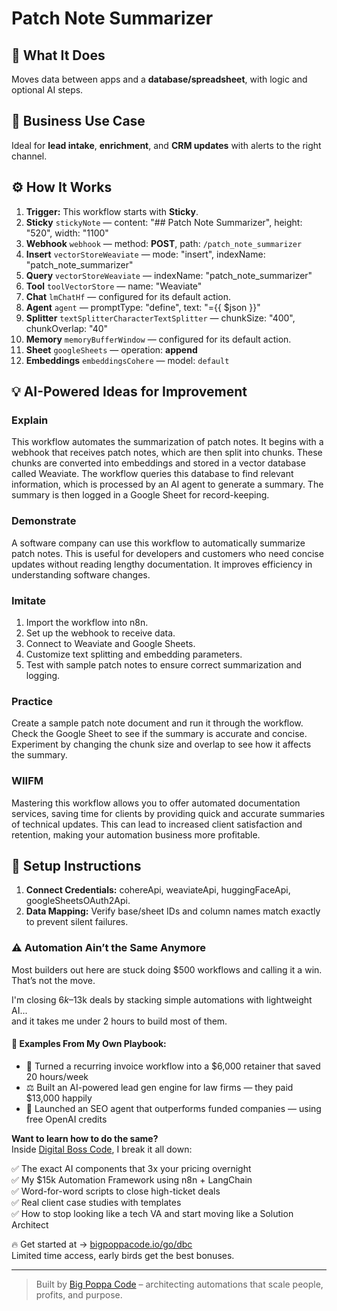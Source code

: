 # Patch Note Summarizer
  ## 🚀 What It Does
  Moves data between apps and a **database/spreadsheet**, with logic and optional AI steps.
  
  ## 💼 Business Use Case
  Ideal for **lead intake**, **enrichment**, and **CRM updates** with alerts to the right channel.
  
  ## ⚙️ How It Works
  1. **Trigger:** This workflow starts with **Sticky**.
  2. **Sticky** `stickyNote` — content: "## Patch Note Summarizer", height: "520", width: "1100"
3. **Webhook** `webhook` — method: **POST**, path: `/patch_note_summarizer`
4. **Insert** `vectorStoreWeaviate` — mode: "insert", indexName: "patch_note_summarizer"
5. **Query** `vectorStoreWeaviate` — indexName: "patch_note_summarizer"
6. **Tool** `toolVectorStore` — name: "Weaviate"
7. **Chat** `lmChatHf` — configured for its default action.
8. **Agent** `agent` — promptType: "define", text: "={{ $json }}"
9. **Splitter** `textSplitterCharacterTextSplitter` — chunkSize: "400", chunkOverlap: "40"
10. **Memory** `memoryBufferWindow` — configured for its default action.
11. **Sheet** `googleSheets` — operation: **append**
12. **Embeddings** `embeddingsCohere` — model: `default`
  
  ## 💡 AI-Powered Ideas for Improvement
  ### Explain
This workflow automates the summarization of patch notes. It begins with a webhook that receives patch notes, which are then split into chunks. These chunks are converted into embeddings and stored in a vector database called Weaviate. The workflow queries this database to find relevant information, which is processed by an AI agent to generate a summary. The summary is then logged in a Google Sheet for record-keeping.

### Demonstrate
A software company can use this workflow to automatically summarize patch notes. This is useful for developers and customers who need concise updates without reading lengthy documentation. It improves efficiency in understanding software changes.

### Imitate
1. Import the workflow into n8n.
2. Set up the webhook to receive data.
3. Connect to Weaviate and Google Sheets.
4. Customize text splitting and embedding parameters.
5. Test with sample patch notes to ensure correct summarization and logging.

### Practice
Create a sample patch note document and run it through the workflow. Check the Google Sheet to see if the summary is accurate and concise. Experiment by changing the chunk size and overlap to see how it affects the summary.

### WIIFM
Mastering this workflow allows you to offer automated documentation services, saving time for clients by providing quick and accurate summaries of technical updates. This can lead to increased client satisfaction and retention, making your automation business more profitable.
  
  ## 🔧 Setup Instructions
  1. **Connect Credentials:** cohereApi, weaviateApi, huggingFaceApi, googleSheetsOAuth2Api.
2. **Data Mapping:** Verify base/sheet IDs and column names match exactly to prevent silent failures.
  
### ⚠️ Automation Ain’t the Same Anymore

Most builders out here are stuck doing $500 workflows and calling it a win.  
That’s not the move.  

I'm closing $6k–$13k deals by stacking simple automations with lightweight AI...  
and it takes me under 2 hours to build most of them.

#### 🧠 Examples From My Own Playbook:
- 🔁 Turned a recurring invoice workflow into a $6,000 retainer that saved 20 hours/week  
- ⚖️ Built an AI-powered lead gen engine for law firms — they paid $13,000 happily  
- 🚀 Launched an SEO agent that outperforms funded companies — using free OpenAI credits  

**Want to learn how to do the same?**  
Inside [Digital Boss Code](https://bigpoppacode.io/go/dbc), I break it all down:

✅ The exact AI components that 3x your pricing overnight  
✅ My $15k Automation Framework using n8n + LangChain  
✅ Word-for-word scripts to close high-ticket deals  
✅ Real client case studies with templates  
✅ How to stop looking like a tech VA and start moving like a Solution Architect  

🔥 Get started at → [bigpoppacode.io/go/dbc](https://bigpoppacode.io/go/dbc)  
Limited time access, early birds get the best bonuses.

---
> Built by [Big Poppa Code](https://bigpoppacode.io) – architecting automations that scale people, profits, and purpose.
  
